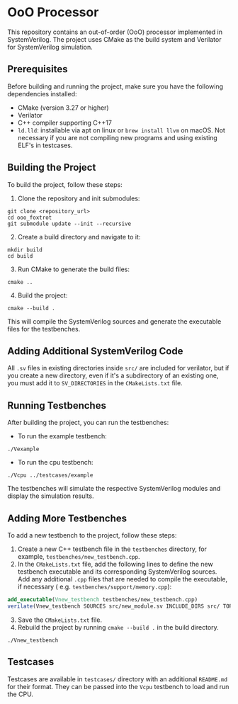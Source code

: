 # OoO Processor

This repository contains an out-of-order (OoO) processor implemented in SystemVerilog. The project uses CMake as the
build system and Verilator for SystemVerilog simulation.

## Prerequisites

Before building and running the project, make sure you have the following dependencies installed:

- CMake (version 3.27 or higher)
- Verilator
- C++ compiler supporting C++17
- `ld.lld`: installable via apt on linux or `brew install llvm` on macOS. Not necessary if you are not compiling new
  programs and using existing ELF's in testcases.

## Building the Project

To build the project, follow these steps:

1. Clone the repository and init submodules:

```
git clone <repository_url>
cd ooo_foxtrot
git submodule update --init --recursive
```

2. Create a build directory and navigate to it:

```
mkdir build
cd build
```

3. Run CMake to generate the build files:

```
cmake ..
```

4. Build the project:

```
cmake --build .
```

This will compile the SystemVerilog sources and generate the executable files for the testbenches.

## Adding Additional SystemVerilog Code

All `.sv` files in existing directories inside `src/` are included for verilator, but if you create a new directory, even
if it's a subdirectory of an existing one, you must add it to `SV_DIRECTORIES` in the `CMakeLists.txt` file.

## Running Testbenches

After building the project, you can run the testbenches:

- To run the example testbench:

```
./Vexample
```

- To run the cpu testbench:

```
./Vcpu ../testcases/example
```

The testbenches will simulate the respective SystemVerilog modules and display the simulation results.

## Adding More Testbenches

To add a new testbench to the project, follow these steps:

1. Create a new C++ testbench file in the `testbenches` directory, for example, `testbenches/new_testbench.cpp`.
2. In the `CMakeLists.txt` file, add the following lines to define the new testbench executable and its corresponding
   SystemVerilog sources. Add any additional `.cpp` files that are needed to compile the executable, if necessary (
   e.g. `testbenches/support/memory.cpp`):

```cmake
add_executable(Vnew_testbench testbenches/new_testbench.cpp)
verilate(Vnew_testbench SOURCES src/new_module.sv INCLUDE_DIRS src/ TOP new_module)
```

3. Save the `CMakeLists.txt` file.
4. Rebuild the project by running `cmake --build .` in the build directory.

```
./Vnew_testbench
```

## Testcases

Testcases are available in `testcases/` directory with an additional `README.md` for their format. They can be passed
into the `Vcpu` testbench to load and run the CPU.
